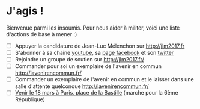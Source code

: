# J'agis !

Bienvenue parmi les insoumis. Pour nous aider à militer, voici une liste d'actions de base à mener :)

 - [ ] Appuyer la candidature de Jean-Luc Mélenchon sur http://jlm2017.fr
 - [ ] S'abonner à sa chaine [youtube](https://www.youtube.com/user/placeaupeuple), sa [page facebook](https://www.facebook.com/JLMelenchon/) et son [twitter](https://twitter.com/jlmelenchon)
 - [ ] Rejoindre un groupe de soutien sur http://jlm2017.fr/
 - [ ] Commander pour soi un exemplaire de l'avenir en commun http://lavenirencommun.fr/
 - [ ] Commander un exemplaire de l'avenir en commun et le laisser dans une salle d'attente quelconque http://lavenirencommun.fr/
 - [ ] [Venir le 18 mars à Paris, place de la Bastille](http://www.jlm2017.fr/rendez_vous_place_de_la_bastille_le_18_mars_2017) (marche pour la 6ème République)
